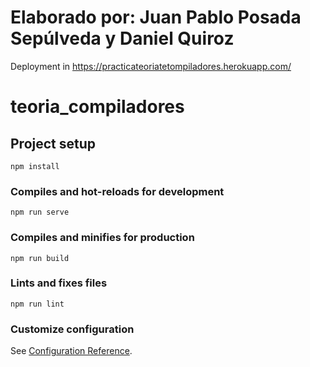 
# Elaborado por: Juan Pablo Posada Sepúlveda y Daniel Quiroz

Deployment in https://practicateoriatetompiladores.herokuapp.com/


# teoria_compiladores

## Project setup
```
npm install
```

### Compiles and hot-reloads for development
```
npm run serve
```

### Compiles and minifies for production
```
npm run build
```

### Lints and fixes files
```
npm run lint
```

### Customize configuration
See [Configuration Reference](https://cli.vuejs.org/config/).
